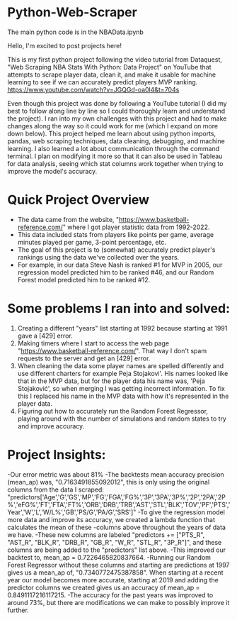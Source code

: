 # Python-Web-Scraper

The main python code is in the NBAData.ipynb

Hello, I'm excited to post projects here!

This is my first python project following the video tutorial from Dataquest, "Web Scraping NBA Stats With Python: Data Project" on YouTube that attempts to scrape player data, clean it, and make it usable for machine learning to see if we can accurately predict players MVP ranking. https://www.youtube.com/watch?v=JGQGd-oa0l4&t=704s

Even though this project was done by following a YouTube tutorial (I did my best to follow along line by line so I could thoroughly learn and understand the project). I ran into my own challenges with this project and had to make changes along the way so it could work for me (which I expand on more down below). This project helped me learn about using python imports, pandas, web scraping techniques, data cleaning, debugging, and machine learning. I also learned a lot about communication through the command terminal. I plan on modifying it more so that it can also be used in Tableau for data analysis, seeing which stat columns work together when trying to improve the model's accuracy.


# Quick Project Overview

- The data came from the website, "https://www.basketball-reference.com/" where I got player statistic data from 1992-2022.
- This data included stats from players like points per game, average minutes played per game, 3-point percentage, etc.
- The goal of this project is to (somewhat) accurately predict player's rankings using the data we've collected over the years.
- For example, in our data Steve Nash is ranked #1 for MVP in 2005, our regression model predicted him to be ranked #46, and our Random Forest model predicted him to be ranked #12. 

# Some problems I ran into and solved:
1. Creating a different "years" list starting at 1992 because starting at 1991 gave a [429] error.
2. Making timers where I start to access the web page "https://www.basketball-reference.com/". That way I don't spam requests to the server and get an [429] error.
3. When cleaning the data some player names are spelled differently and use different charters for example Peja Stojakovi'. His names looked like that in the MVP data, but for the player data his name was, 'Peja Stojaković', so when merging I was getting incorrect information. To fix this I replaced his name in the MVP data with how it's represented in the player data.
4. Figuring out how to accurately run the Random Forest Regressor, playing around with the number of simulations and random states to try and improve accuracy. 

# Project Insights:

-Our error metric was about 81%
-The backtests mean accuracy precision (mean_ap) was, "0.7163491855092012", this is only using the original columns from the data I scraped: "predictors['Age','G','GS','MP','FG','FGA','FG%','3P','3PA','3P%','2P','2PA','2P%','eFG%','FT','FTA','FT%','ORB','DRB','TRB','AST','STL','BLK','TOV','PF','PTS','Year','W','L','W/L%','GB','PS/G','PA/G','SRS']"
-To give the regression model more data and improve its accuracy, we created a lambda function that calculates the mean of these -columns above throughout the years of data we have.
-These new columns are labeled "predictors += ["PTS_R", "AST_R", "BLK_R", "DRB_R", "GB_R", "W_R", "STL_R", "3P_R"]", and these columns are being added to the "predictors" list above.
-This improved our backtest to, mean_ap = 0.7226465820837664.
-Running our Random Forest Regressor without these columns and starting are predictions at 1997 gives us a mean_ap of, "0.7340772475387858". When starting at a recent year our model becomes more accurate, starting at 2019 and adding the predictor columns we created gives us an accuracy of mean_ap = 0.8491117216117215.
-The accuracy for the past years was improved to around 73%, but there are modifications we can make to possibly improve it further. 

